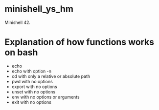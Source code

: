 # minishell_ys_hm
Minishell 42.

# Explanation of how functions works on bash
- echo
- echo with option -n
-  cd with only a relative or absolute path
-  pwd with no options
-  export with no options
-  unset with no options
-  env with no options or arguments
-  exit with no options
